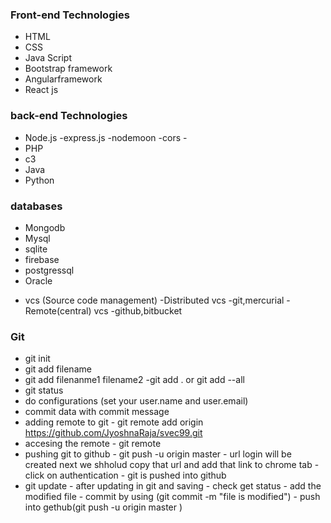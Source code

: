 ### Front-end Technologies

- HTML
- CSS
- Java Script
- Bootstrap framework
- Angularframework
- React js

### back-end Technologies


- Node.js
       -express.js
       -nodemoon
       -cors
       -
- PHP
- c3
- Java
- Python

### databases

- Mongodb
-  Mysql
- sqlite
- firebase
- postgressql
- Oracle

+ vcs  (Source code management) 
         -Distributed vcs
                 -git,mercurial
         -Remote(central) vcs
                 -github,bitbucket


 ###   Git
- git init
- git add filename
- git add filenanme1 filename2 
-git add . or git add --all
- git status  
 - do configurations (set your user.name and user.email)  
- commit data with commit message 
- adding remote to git
        -  git remote add origin https://github.com/JyoshnaRaja/svec99.git
- accesing the remote
        - git remote
- pushing git to github
        -  git push -u origin master
        -  url login will be created next we shholud copy that url and add that link to chrome tab
         -  click on authentication
        -  git is pushed into github
- git update
       - after updating in git  and saving
       - check  get status
       -  add the modified file
       -  commit by using (git commit -m "file is modified")
       - push into gethub(git push -u origin master )



